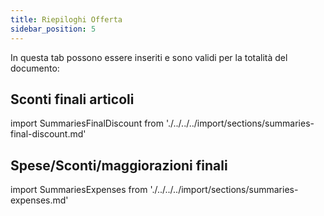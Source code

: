 ```yaml
---
title: Riepiloghi Offerta
sidebar_position: 5
---
```


In questa tab possono essere inseriti e sono validi per la totalità del documento:

## Sconti finali articoli

import SummariesFinalDiscount from './../../../import/sections/summaries-final-discount.md'

<SummariesFinalDiscount /> 

## Spese/Sconti/maggiorazioni finali 

import SummariesExpenses from './../../../import/sections/summaries-expenses.md'

<SummariesExpenses />

